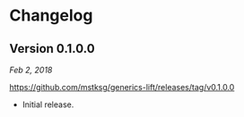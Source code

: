 Changelog
=========

Version 0.1.0.0
---------------

*Feb 2, 2018*

<https://github.com/mstksg/generics-lift/releases/tag/v0.1.0.0>

*   Initial release.

